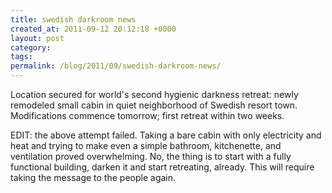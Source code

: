 ```yaml
---
title: swedish darkroom news
created_at: 2011-09-12 20:12:18 +0000
layout: post
category: 
tags: 
permalink: /blog/2011/09/swedish-darkroom-news/
---
```


Location secured for world's second hygienic darkness retreat: newly remodeled small cabin in quiet neighborhood of Swedish resort town. Modifications commence tomorrow; first retreat within two weeks.

EDIT: the above attempt failed. Taking a bare cabin with only electricity and heat and trying to make even a simple bathroom, kitchenette, and ventilation proved overwhelming. No, the thing is to start with a fully functional building, darken it and start retreating, already. This will require taking the message to the people again.